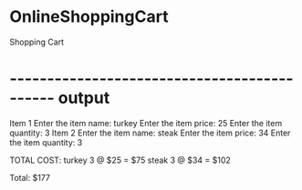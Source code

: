 # OnlineShoppingCart
Shopping Cart

# -------------------------------------------- output

Item 1
Enter the item name: turkey
Enter the item price: 25
Enter the item quantity: 3
Item 2
Enter the item name: steak
Enter the item price: 34
Enter the item quantity: 3




TOTAL COST:
turkey 3 @ $25 = $75
steak 3 @ $34 = $102


Total: $177
